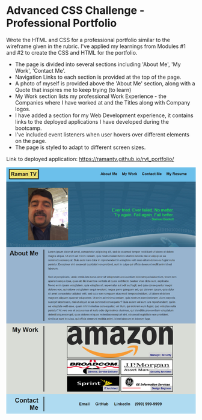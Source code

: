 # Advanced CSS Challenge - Professional Portfolio

Wrote the HTML and CSS for a professional portfolio similar to the wireframe given in the rubric.
I've applied my learnings from Modules #1 and #2 to create the CSS and HTML for the portfolio.

- The page is divided into several sections including 'About Me', 'My Work', 'Contact Me'.
- Navigation Links to each section is provided at the top of the page.
- A photo of myself is provided above the 'About Me' section, along with a Quote that inspires me to keep trying (to learn)
- My Work section lists my professional Work Experience - the Companies where I have worked at and the Titles along with Company logos.
- I have added a section for my Web Development experience, it contains links to the deployed applications I have developed during the bootcamp.
- I've included event listeners when user hovers over different elements on the page.
- The page is styled to adapt to different screen sizes.

Link to deployed application:
https://ramantv.github.io/rvt_portfolio/

![Project Screenshot](/rvt_portfolio_screenshot.png?raw=true)
